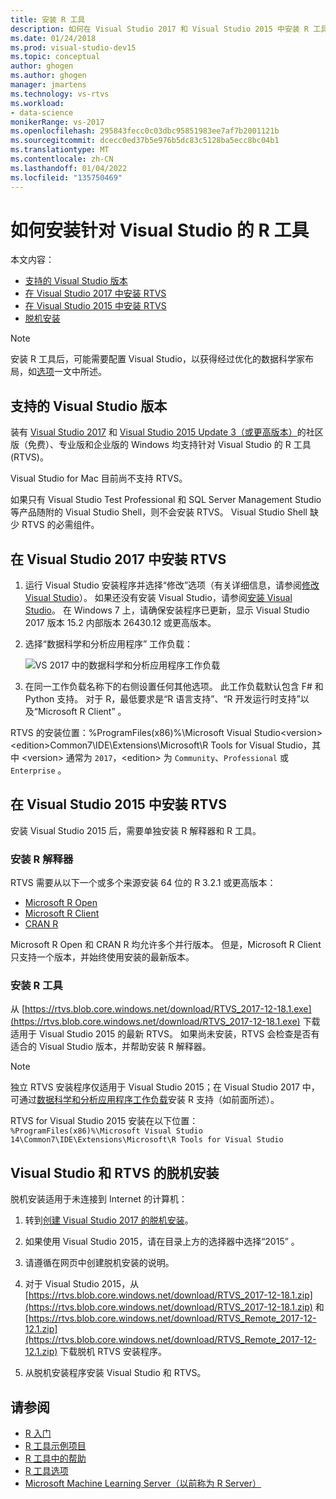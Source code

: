 ```yaml
---
title: 安装 R 工具
description: 如何在 Visual Studio 2017 和 Visual Studio 2015 中安装 R 工具，包括脱机安装。
ms.date: 01/24/2018
ms.prod: visual-studio-dev15
ms.topic: conceptual
author: ghogen
ms.author: ghogen
manager: jmartens
ms.technology: vs-rtvs
ms.workload:
- data-science
monikerRange: vs-2017
ms.openlocfilehash: 295843fecc0c03dbc95851983ee7af7b2001121b
ms.sourcegitcommit: dcecc0ed37b5e976b5dc83c5128ba5ecc8bc04b1
ms.translationtype: MT
ms.contentlocale: zh-CN
ms.lasthandoff: 01/04/2022
ms.locfileid: "135750469"
---
```

# <a name="how-to-install-r-tools-for-visual-studio"></a>如何安装针对 Visual Studio 的 R 工具

本文内容：

- [支持的 Visual Studio 版本](#supported-versions-of-visual-studio)
- [在 Visual Studio 2017 中安装 RTVS](#install-rtvs-in-visual-studio-2017)
- [在 Visual Studio 2015 中安装 RTVS](#install-rtvs-in-visual-studio-2015)
- [脱机安装](#offline-installation-of-visual-studio-and-rtvs)

> [!Note]
> 安装 R 工具后，可能需要配置 Visual Studio，以获得经过优化的数据科学家布局，如[选项](options-for-r-tools-in-visual-studio.md)一文中所述。

## <a name="supported-versions-of-visual-studio"></a>支持的 Visual Studio 版本

装有 [Visual Studio 2017](https://visualstudio.microsoft.com/vs/older-downloads/?utm_medium=microsoft&utm_source=docs.microsoft.com&utm_campaign=vs+2017+download) 和 [Visual Studio 2015 Update 3（或更高版本）](http://htmlpreview.github.io/?https://github.com/lixzhang/R-MRO-MRS/blob/master/Introduction_to_MRO_and_MRS.html)的社区版（免费）、专业版和企业版的 Windows 均支持针对 Visual Studio 的 R 工具 (RTVS)。

Visual Studio for Mac 目前尚不支持 RTVS。

如果只有 Visual Studio Test Professional 和 SQL Server Management Studio 等产品随附的 Visual Studio Shell，则不会安装 RTVS。 Visual Studio Shell 缺少 RTVS 的必需组件。

## <a name="install-rtvs-in-visual-studio-2017"></a>在 Visual Studio 2017 中安装 RTVS

1. 运行 Visual Studio 安装程序并选择“修改”选项（有关详细信息，请参阅[修改 Visual Studio](../install/modify-visual-studio.md)）。 如果还没有安装 Visual Studio，请参阅[安装 Visual Studio](../install/install-visual-studio.md)。 在 Windows 7 上，请确保安装程序已更新，显示 Visual Studio 2017 版本 15.2 内部版本 26430.12  或更高版本。

1. 选择“数据科学和分析应用程序”  工作负载：

    ![VS 2017 中的数据科学和分析应用程序工作负载](media/installation-data-science-workload.png)

1. 在同一工作负载名称下的右侧设置任何其他选项。 此工作负载默认包含 F# 和 Python 支持。 对于 R，最低要求是“R 语言支持”、“R 开发运行时支持”以及“Microsoft R Client”    。

RTVS 的安装位置：%ProgramFiles(x86)%\Microsoft Visual Studio\<version>\<edition>Common7\IDE\Extensions\Microsoft\R Tools for Visual Studio，其中 \<version> 通常为 `2017`，\<edition> 为 `Community`、`Professional` 或 `Enterprise`  。

## <a name="install-rtvs-in-visual-studio-2015"></a>在 Visual Studio 2015 中安装 RTVS

安装 Visual Studio 2015 后，需要单独安装 R 解释器和 R 工具。

### <a name="install-an-r-interpreter"></a>安装 R 解释器

RTVS 需要从以下一个或多个来源安装 64 位的 R 3.2.1 或更高版本：

- [Microsoft R Open](https://mran.microsoft.com/download/)
- [Microsoft R Client](/machine-learning-server/r-client/what-is-microsoft-r-client)
- [CRAN R](https://cran.r-project.org/bin/windows/base/)

Microsoft R Open 和 CRAN R 均允许多个并行版本。 但是，Microsoft R Client 只支持一个版本，并始终使用安装的最新版本。

### <a name="install-the-r-tools"></a>安装 R 工具

从 [https://rtvs.blob.core.windows.net/download/RTVS_2017-12-18.1.exe](https://rtvs.blob.core.windows.net/download/RTVS_2017-12-18.1.exe) 下载适用于 Visual Studio 2015 的最新 RTVS。 如果尚未安装，RTVS 会检查是否有适合的 Visual Studio 版本，并帮助安装 R 解释器。

> [!Note]
> 独立 RTVS 安装程序仅适用于 Visual Studio 2015；在 Visual Studio 2017 中，可通过[数据科学和分析应用程序工作负载](#install-rtvs-in-visual-studio-2017)安装 R 支持（如前面所述）。

RTVS for Visual Studio 2015 安装在以下位置：`%ProgramFiles(x86)%\Microsoft Visual Studio 14\Common7\IDE\Extensions\Microsoft\R Tools for Visual Studio`

## <a name="offline-installation-of-visual-studio-and-rtvs"></a>Visual Studio 和 RTVS 的脱机安装

脱机安装适用于未连接到 Internet 的计算机：

1. 转到[创建 Visual Studio 2017 的脱机安装](../install/create-an-offline-installation-of-visual-studio.md)。

1. 如果使用 Visual Studio 2015，请在目录上方的选择器中选择“2015”  。

1. 请遵循在网页中创建脱机安装的说明。

1. 对于 Visual Studio 2015，从 [https://rtvs.blob.core.windows.net/download/RTVS_2017-12-18.1.zip](https://rtvs.blob.core.windows.net/download/RTVS_2017-12-18.1.zip) 和 [https://rtvs.blob.core.windows.net/download/RTVS_Remote_2017-12-12.1.zip](https://rtvs.blob.core.windows.net/download/RTVS_Remote_2017-12-12.1.zip) 下载脱机 RTVS 安装程序。

1. 从脱机安装程序安装 Visual Studio 和 RTVS。

## <a name="see-also"></a>请参阅

- [R 入门](getting-started-with-r.md)
- [R 工具示例项目](getting-started-samples.md)
- [R 工具中的帮助](getting-started-help.md)
- [R 工具选项](options-for-r-tools-in-visual-studio.md)
- [Microsoft Machine Learning Server（以前称为 R Server）](/machine-learning-server/)
